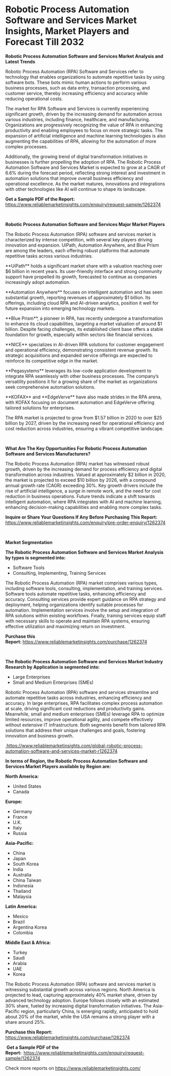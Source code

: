 <p><h1>Robotic Process Automation Software and Services Market Insights, Market Players and Forecast Till 2032</h1></p><p><strong>Robotic Process Automation Software and Services Market Analysis and Latest Trends</strong></p>
<p><p>Robotic Process Automation (RPA) Software and Services refer to technology that enables organizations to automate repetitive tasks by using software bots. These bots mimic human actions to perform various business processes, such as data entry, transaction processing, and customer service, thereby increasing efficiency and accuracy while reducing operational costs. </p><p>The market for RPA Software and Services is currently experiencing significant growth, driven by the increasing demand for automation across various industries, including finance, healthcare, and manufacturing. Organizations are progressively recognizing the value of RPA in enhancing productivity and enabling employees to focus on more strategic tasks. The expansion of artificial intelligence and machine learning technologies is also augmenting the capabilities of RPA, allowing for the automation of more complex processes.</p><p>Additionally, the growing trend of digital transformation initiatives in businesses is further propelling the adoption of RPA. The Robotic Process Automation Software and Services Market is expected to grow at a CAGR of 6.6% during the forecast period, reflecting strong interest and investment in automation solutions that improve overall business efficiency and operational excellence. As the market matures, innovations and integrations with other technologies like AI will continue to shape its landscape.</p></p>
<p><strong>Get a Sample PDF of the Report:&nbsp;</strong> <a href="https://www.reliablemarketinsights.com/enquiry/request-sample/1262374?utm_campaign=3017&utm_medium=2&utm_source=Github&utm_content=ia&utm_term=11032025&utm_id=robotic-process-automation-software-and-services">https://www.reliablemarketinsights.com/enquiry/request-sample/1262374</a></p>
<p>&nbsp;</p>
<p><strong>Robotic Process Automation Software and Services Major Market Players</strong></p>
<p><p>The Robotic Process Automation (RPA) software and services market is characterized by intense competition, with several key players driving innovation and expansion. UiPath, Automation Anywhere, and Blue Prism are among the leaders, each offering robust platforms that automate repetitive tasks across various industries.</p><p>**UiPath** holds a significant market share with a valuation reaching over $6 billion in recent years. Its user-friendly interface and strong community support have propelled its growth, forecasted to continue as companies increasingly adopt automation.</p><p>**Automation Anywhere** focuses on intelligent automation and has seen substantial growth, reporting revenues of approximately $1 billion. Its offerings, including cloud RPA and AI-driven analytics, position it well for future expansion into emerging technology markets.</p><p>**Blue Prism**, a pioneer in RPA, has recently undergone a transformation to enhance its cloud capabilities, targeting a market valuation of around $1 billion. Despite facing challenges, its established client base offers a stable foundation for growth, especially within sectors like financial services.</p><p>**NICE** specializes in AI-driven RPA solutions for customer engagement and operational efficiency, demonstrating consistent revenue growth. Its strategic acquisitions and expanded service offerings are expected to reinforce its competitive edge in the market.</p><p>**Pegasystems** leverages its low-code application development to integrate RPA seamlessly with other business processes. The company’s versatility positions it for a growing share of the market as organizations seek comprehensive automation solutions.</p><p>**KOFAX** and **EdgeVerve** have also made strides in the RPA arena, with KOFAX focusing on document automation and EdgeVerve offering tailored solutions for enterprises.</p><p>The RPA market is projected to grow from $1.57 billion in 2020 to over $25 billion by 2027, driven by the increasing need for operational efficiency and cost reduction across industries, ensuring a vibrant competitive landscape.</p></p>
<p>&nbsp;</p>
<p><strong>What Are The Key Opportunities For Robotic Process Automation Software and Services Manufacturers?</strong></p>
<p><p>The Robotic Process Automation (RPA) market has witnessed robust growth, driven by the increasing demand for process efficiency and digital transformation across industries. Valued at approximately $2 billion in 2020, the market is projected to exceed $10 billion by 2026, with a compound annual growth rate (CAGR) exceeding 30%. Key growth drivers include the rise of artificial intelligence, a surge in remote work, and the need for cost reduction in business operations. Future trends indicate a shift towards intelligent automation, where RPA integrates with AI and machine learning, enhancing decision-making capabilities and enabling more complex tasks.</p></p>
<p><strong>Inquire or Share Your Questions If Any Before Purchasing This Report:</strong> <a href="https://www.reliablemarketinsights.com/enquiry/pre-order-enquiry/1262374?utm_campaign=3017&utm_medium=2&utm_source=Github&utm_content=ia&utm_term=11032025&utm_id=robotic-process-automation-software-and-services">https://www.reliablemarketinsights.com/enquiry/pre-order-enquiry/1262374</a></p>
<p>&nbsp;</p>
<p><strong>Market Segmentation</strong></p>
<p><strong>The Robotic Process Automation Software and Services Market Analysis by types is segmented into:</strong></p>
<p><ul><li>Software Tools</li><li>Consulting, Implementing, Training Services</li></ul></p>
<p><p>The Robotic Process Automation (RPA) market comprises various types, including software tools, consulting, implementation, and training services. Software tools automate repetitive tasks, enhancing efficiency and accuracy. Consulting services provide expert guidance on RPA strategy and deployment, helping organizations identify suitable processes for automation. Implementation services involve the setup and integration of RPA solutions within existing workflows. Finally, training services equip staff with necessary skills to operate and maintain RPA systems, ensuring effective utilization and maximizing return on investment.</p></p>
<p><strong>Purchase this Report:&nbsp;</strong><a href="https://www.reliablemarketinsights.com/purchase/1262374?utm_campaign=3017&utm_medium=2&utm_source=Github&utm_content=ia&utm_term=11032025&utm_id=robotic-process-automation-software-and-services">https://www.reliablemarketinsights.com/purchase/1262374</a></p>
<p>&nbsp;</p>
<p><strong>The Robotic Process Automation Software and Services Market Industry Research by Application is segmented into:</strong></p>
<p><ul><li>Large Enterprises</li><li>Small and Medium Enterprises (SMEs)</li></ul></p>
<p><p>Robotic Process Automation (RPA) software and services streamline and automate repetitive tasks across industries, enhancing efficiency and accuracy. In large enterprises, RPA facilitates complex process automation at scale, driving significant cost reductions and productivity gains. Meanwhile, small and medium enterprises (SMEs) leverage RPA to optimize limited resources, improve operational agility, and compete effectively without extensive IT infrastructure. Both segments benefit from tailored RPA solutions that address their unique challenges and goals, fostering innovation and business growth.</p></p>
<p><a href="https://www.reliablemarketinsights.com/global-robotic-process-automation-software-and-services-market-r1262374?utm_campaign=3017&utm_medium=2&utm_source=Github&utm_content=ia&utm_term=11032025&utm_id=robotic-process-automation-software-and-services">&nbsp;https://www.reliablemarketinsights.com/global-robotic-process-automation-software-and-services-market-r1262374</a></p>
<p><strong>In terms of Region, the Robotic Process Automation Software and Services Market Players available by Region are:</strong></p>
<p>
    <p> <strong> North America: </strong>
        <ul>
            <li>United States</li>
            <li>Canada</li>
        </ul>
        </p> 
    <p> <strong> Europe: </strong>
        <ul>
            <li>Germany</li>
            <li>France</li>
            <li>U.K.</li>
            <li>Italy</li>
            <li>Russia</li>
        </ul>
        </p> 
    <p> <strong> Asia-Pacific: </strong>
        <ul>
            <li>China</li>
            <li>Japan</li>
            <li>South Korea</li>
            <li>India</li>
            <li>Australia</li>
            <li>China Taiwan</li>
            <li>Indonesia</li>
            <li>Thailand</li>
            <li>Malaysia</li>
        </ul>
        </p> 
    <p> <strong> Latin America: </strong>
        <ul>
            <li>Mexico</li>
            <li>Brazil</li>
            <li>Argentina Korea</li>
            <li>Colombia</li>
        </ul>
        </p> 
    <p> <strong> Middle East & Africa: </strong>
        <ul>
            <li>Turkey</li>
            <li>Saudi</li>
            <li>Arabia</li>
            <li>UAE</li>
            <li>Korea</li>
        </ul>
    </p>
    </p>
<p><p>The Robotic Process Automation (RPA) software and services market is witnessing substantial growth across various regions. North America is projected to lead, capturing approximately 40% market share, driven by advanced technology adoption. Europe follows closely with an estimated 30% share, fueled by increasing digital transformation initiatives. The Asia-Pacific region, particularly China, is emerging rapidly, anticipated to hold about 20% of the market, while the USA remains a strong player with a share around 25%.</p></p>
<p><strong>Purchase this Report: </strong><a href="https://www.reliablemarketinsights.com/purchase/1262374?utm_campaign=3017&utm_medium=2&utm_source=Github&utm_content=ia&utm_term=11032025&utm_id=robotic-process-automation-software-and-services">https://www.reliablemarketinsights.com/purchase/1262374</a></p>
<p>&nbsp;<strong>Get a Sample PDF of the Report:&nbsp;&nbsp;</strong><a href="https://www.reliablemarketinsights.com/enquiry/request-sample/1262374?utm_campaign=3017&utm_medium=2&utm_source=Github&utm_content=ia&utm_term=11032025&utm_id=robotic-process-automation-software-and-services">https://www.reliablemarketinsights.com/enquiry/request-sample/1262374</a></p>
<p><strong></strong></p>
<p>Check more reports on <a href="https://www.reliablemarketinsights.com/?utm_campaign=3017&utm_medium=2&utm_source=Github&utm_content=ia&utm_term=11032025&utm_id=robotic-process-automation-software-and-services">https://www.reliablemarketinsights.com/</a></p>